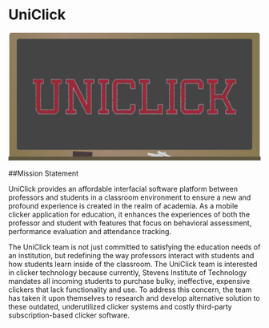 # UniClick
![alt text](https://github.com/Nesar13/UniClick/blob/master/UniClick.png "Uniclick Logo")

##Mission Statement

UniClick provides an affordable interfacial software platform between professors and students in a classroom environment to ensure a new and profound experience is created in the realm of academia. As a mobile clicker application for education, it enhances the experiences of both the professor and student with features that focus on behavioral assessment, performance evaluation and attendance tracking. 

The UniClick team is not just committed to satisfying the education needs of an institution, but redefining the way professors interact with students and how students learn inside of the classroom. The UniClick team is interested in clicker technology because currently, Stevens Institute of Technology mandates all incoming students to purchase bulky, ineffective, expensive clickers that lack functionality and use. To address this concern, the team has taken it upon themselves to research and develop alternative solution to these outdated, underutilized clicker systems and costly third-party subscription-based clicker software.
